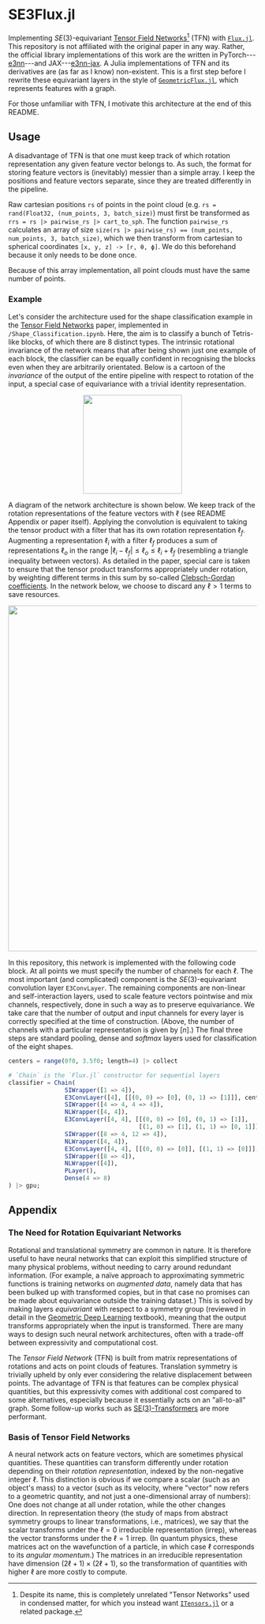 # SE3Flux.jl

Implementing $SE(3)$-equivariant [Tensor Field Networks](https://arxiv.org/abs/1802.08219)[^1] (TFN) with [`Flux.jl`](https://github.com/FluxML/Flux.jl).
This repository is not affiliated with the original paper in any way.
Rather, the official library implementations of this work are the written in PyTorch---[e3nn](https://github.com/e3nn/e3nn)---and JAX---[e3nn-jax](https://github.com/e3nn/e3nn-jax).
A Julia implementations of TFN and its derivatives are (as far as I know) non-existent.
This is a first step before I rewrite these equivariant layers in the style of [`GeometricFlux.jl`](https://github.com/FluxML/GeometricFlux.jl), which represents features with a graph.

For those unfamiliar with TFN, I motivate this architecture at the end of this README.

## Usage

A disadvantage of TFN is that one must keep track of which rotation representation any given feature vector belongs to.
As such, the format for storing feature vectors is (inevitably) messier than a simple array.
I keep the positions and feature vectors separate, since they are treated differently in the pipeline.

Raw cartesian positions `rs` of points in the point cloud (e.g. `rs = rand(Float32, (num_points, 3, batch_size)`) must first be transformed as `rrs = rs |> pairwise_rs |> cart_to_sph`.
The function `pairwise_rs` calculates an array of size `size(rs |> pairwise_rs) == (num_points, num_points, 3, batch_size)`, which we then transform from cartesian to spherical coordinates `[x, y, z] -> [r, θ, ϕ]`.
We do this beforehand because it only needs to be done once.

Because of this array implementation, all point clouds must have the same number of points.

### Example

Let's consider the architecture used for the shape classification example in the [Tensor Field Networks](https://github.com/tensorfieldnetworks/tensorfieldnetworks) paper, implemented in `/Shape_Classification.ipynb`.
Here, the aim is to classify a bunch of Tetris-like blocks, of which there are 8 distinct types.
The intrinsic rotational invariance of the network means that after being shown just one example of each block, the classifier can be equally confident in recognising the blocks even when they are arbitrarily orientated.
Below is a cartoon of the _invariance_ of the output of the entire pipeline with respect to rotation of the input, a special case of equivariance with a trivial identity representation.

<p align="center">
    <img src="https://user-images.githubusercontent.com/19764906/213000338-b66906d0-5adf-414d-b2b9-b1ff17ae0d02.svg" width="200">
</p>

A diagram of the network architecture is shown below.
We keep track of the rotation representations of the feature vectors with $\ell$ (see README Appendix or paper itself).
Applying the convolution is equivalent to taking the tensor product with a filter that has its own rotation representation $\ell_f$.
Augmenting a representation $\ell_i$ with a filter $\ell_f$ produces a sum of representations $\ell_o$ in the range $| \ell_i - \ell_f | \leq \ell_o \leq \ell_i + \ell_f$ (resembling a triangle inequality between vectors).
As detailed in the paper, special care is taken to ensure that the tensor product transforms appropriately under rotation, by weighting different terms in this sum by so-called [Clebsch-Gordan coefficients](https://en.wikipedia.org/wiki/Clebsch%E2%80%93Gordan_coefficients).
In the network below, we choose to discard any $\ell > 1$ terms to save resources.

<p align="center">
<img src="https://user-images.githubusercontent.com/19764906/212673994-37282db1-4695-434d-ba52-a4ed7d3cd15c.svg" width=700>
</p>

In this repository, this network is implemented with the following code block.
At all points we must specify the number of channels for each $\ell$.
The most important (and complicated) component is the $SE(3)$-equivariant convolution layer `E3ConvLayer`.
The remaining components are non-linear and self-interaction layers, used to scale feature vectors pointwise and mix channels, respectively, done in such a way as to preserve equivariance.
We take care that the number of output and input channels for every layer is correctly specified at the time of construction.
(Above, the number of channels with a particular representation is given by $[n]$.)
The final three steps are standard pooling, dense and _softmax_ layers used for classification of the eight shapes.

```julia
centers = range(0f0, 3.5f0; length=4) |> collect

# `Chain` is the `Flux.jl` constructor for sequential layers
classifier = Chain(
                SIWrapper([1 => 4]),
                E3ConvLayer([4], [[(0, 0) => [0], (0, 1) => [1]]], centers),
                SIWrapper([4 => 4, 4 => 4]),
                NLWrapper([4, 4]),
                E3ConvLayer([4, 4], [[(0, 0) => [0], (0, 1) => [1]],
                                     [(1, 0) => [1], (1, 1) => [0, 1]]], centers),
                SIWrapper([8 => 4, 12 => 4]),
                NLWrapper([4, 4]),
                E3ConvLayer([4, 4], [[(0, 0) => [0]], [(1, 1) => [0]]], centers),
                SIWrapper([8 => 4]),
                NLWrapper([4]),
                PLayer(),
                Dense(4 => 8)
) |> gpu;
```

## Appendix

### The Need for Rotation Equivariant Networks

Rotational and translational symmetry are common in nature.
It is therefore useful to have neural networks that can exploit this simplified structure of many physical problems, without needing to carry around redundant information.
(For example, a naïve approach to approximating symmetric functions is training networks on _augmented data_, namely data that has been bulked up with transformed copies, but in that case no promises can be made about equivariance outside the training dataset.)
This is solved by making layers _equivariant_ with respect to a symmetry group (reviewed in detail in the [Geometric Deep Learning](https://arxiv.org/abs/2104.13478) textbook), meaning that the output transforms appropriately when the input is transformed.
There are many ways to design such neural network architectures, often with a trade-off between expressivity and computational cost.

The _Tensor Field Network_ (TFN) is built from matrix representations of rotations and acts on point clouds of features.
Translation symmetry is trivially upheld by only ever considering the relative displacement between points.
The advantage of TFN is that features can be complex physical quantities, but this expressivity comes with additional cost compared to some alternatives, especially because it essentially acts on an "all-to-all" graph.
Some follow-up works such as [SE(3)-Transformers](https://arxiv.org/abs/2006.10503) are more performant.

### Basis of Tensor Field Networks

A neural network acts on feature vectors, which are sometimes physical quantities.
These quantities can transform differently under rotation depending on their _rotation representation_, indexed by the non-negative integer $\ell$.
This distinction is obvious if we compare a scalar (such as an object's mass) to a vector (such as its velocity, where "vector" now refers to a geometric quantity, and not just a one-dimensional array of numbers):
One does not change at all under rotation, while the other changes direction.
In representation theory (the study of maps from abstract symmetry groups to linear transformations, i.e., matrices), we say that the scalar transforms under the $\ell = 0$ irreducible representation (irrep), whereas the vector transforms under the $\ell = 1$ irrep.
(In quantum physics, these matrices act on the wavefunction of a particle, in which case $\ell$ corresponds to its _angular momentum_.)
The matrices in an irreducible representation have dimension $(2\ell + 1) \times (2\ell + 1)$, so the transformation of quantities with higher $\ell$ are more costly to compute.

[^1]: Despite its name, this is completely unrelated "Tensor Networks" used in condensed matter, for which you instead want [`ITensors.jl`](https://github.com/ITensor/ITensors.jl) or a related package.